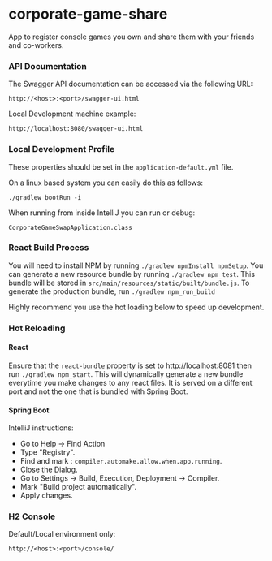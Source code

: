 # corporate-game-share
App to register console games you own and share them with your friends and co-workers.

### API Documentation

The Swagger API documentation can be accessed via the following URL:

    http://<host>:<port>/swagger-ui.html

Local Development machine example:

    http://localhost:8080/swagger-ui.html

### Local Development Profile

These properties should be set in the `application-default.yml` file.

On a linux based system you can easily do this as follows:

    ./gradlew bootRun -i

When running from inside IntelliJ you can run or debug:

    CorporateGameSwapApplication.class

### React Build Process

You will need to install NPM by running `./gradlew npmInstall npmSetup`.
You can generate a new resource bundle by running `./gradlew npm_test`.
This bundle will be stored in `src/main/resources/static/built/bundle.js`.
To generate the production bundle, run `./gradlew npm_run_build`

Highly recommend you use the hot loading below to speed up development.

### Hot Reloading

#### React
Ensure that the `react-bundle` property is set to http://localhost:8081 then run `./gradlew npm_start`.
This will dynamically generate a new bundle everytime you make changes to any react files.
It is served on a different port and not the one that is bundled with Spring Boot.

#### Spring Boot
IntelliJ instructions:
- Go to Help -> Find Action
- Type "Registry".
- Find and mark : `compiler.automake.allow.when.app.running`.
- Close the Dialog.
- Go to Settings -> Build, Execution, Deployment -> Compiler.
- Mark "Build project automatically".
- Apply changes.


### H2 Console

Default/Local environment only:

    http://<host>:<port>/console/



